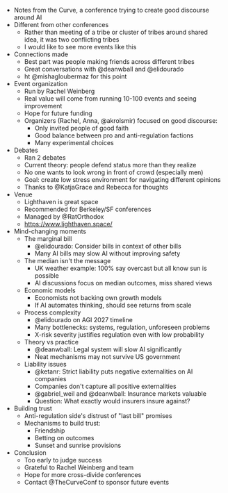 - Notes from the Curve, a conference trying to create good discourse around AI
- Different from other conferences
  - Rather than meeting of a tribe or cluster of tribes around shared idea, it was two conflicting tribes
  - I would like to see more events like this
- Connections made
  - Best part was people making friends across different tribes
  - Great conversations with @deanwball and @elidourado
  - ht @mishagloubermaz for this point
- Event organization
  - Run by Rachel Weinberg
  - Real value will come from running 10-100 events and seeing improvement
  - Hope for future funding
  - Organizers (Rachel, Anna, @akrolsmir) focused on good discourse:
    - Only invited people of good faith
    - Good balance between pro and anti-regulation factions
    - Many experimental choices
- Debates
  - Ran 2 debates
  - Current theory: people defend status more than they realize
  - No one wants to look wrong in front of crowd (especially men)
  - Goal: create low stress environment for navigating different opinions
  - Thanks to @KatjaGrace and Rebecca for thoughts
- Venue
  - Lighthaven is great space
  - Recommended for Berkeley/SF conferences
  - Managed by @RatOrthodox
  - https://www.lighthaven.space/
- Mind-changing moments
  - The marginal bill
    - @elidourado: Consider bills in context of other bills
    - Many AI bills may slow AI without improving safety
  - The median isn't the message
    - UK weather example: 100% say overcast but all know sun is possible
    - AI discussions focus on median outcomes, miss shared views
  - Economic models
    - Economists not backing own growth models
    - If AI automates thinking, should see returns from scale
  - Process complexity
    - @elidourado on AGI 2027 timeline
    - Many bottlenecks: systems, regulation, unforeseen problems
    - X-risk severity justifies regulation even with low probability
  - Theory vs practice
    - @deanwball: Legal system will slow AI significantly
    - Neat mechanisms may not survive US government
  - Liability issues
    - @ketanr: Strict liability puts negative externalities on AI companies
    - Companies don't capture all positive externalities
    - @gabriel_weil and @deanwball: Insurance markets valuable
    - Question: What exactly would insurers insure against?
- Building trust
  - Anti-regulation side's distrust of "last bill" promises
  - Mechanisms to build trust:
    - Friendship
    - Betting on outcomes
    - Sunset and sunrise provisions
- Conclusion
  - Too early to judge success
  - Grateful to Rachel Weinberg and team
  - Hope for more cross-divide conferences
  - Contact @TheCurveConf to sponsor future events
